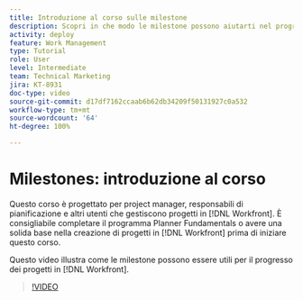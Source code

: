```yaml
---
title: Introduzione al corso sulle milestone
description: Scopri in che modo le milestone possono aiutarti nel progresso dei progetti in  [!DNL  Workfront] .
activity: deploy
feature: Work Management
type: Tutorial
role: User
level: Intermediate
team: Technical Marketing
jira: KT-8931
doc-type: video
source-git-commit: d17df7162ccaab6b62db34209f50131927c0a532
workflow-type: tm+mt
source-wordcount: '64'
ht-degree: 100%

---
```


# Milestones: introduzione al corso

Questo corso è progettato per project manager, responsabili di pianificazione e altri utenti che gestiscono progetti in [!DNL Workfront]. È consigliabile completare il programma Planner Fundamentals o avere una solida base nella creazione di progetti in [!DNL Workfront] prima di iniziare questo corso.

Questo video illustra come le milestone possono essere utili per il progresso dei progetti in [!DNL  Workfront].

>[!VIDEO](https://video.tv.adobe.com/v/335203/?quality=12&learn=on&enablevpops)
